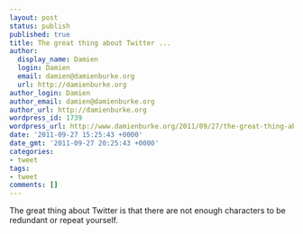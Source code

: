 ```yaml
---
layout: post
status: publish
published: true
title: The great thing about Twitter ...
author:
  display_name: Damien
  login: Damien
  email: damien@damienburke.org
  url: http://damienburke.org
author_login: Damien
author_email: damien@damienburke.org
author_url: http://damienburke.org
wordpress_id: 1739
wordpress_url: http://www.damienburke.org/2011/09/27/the-great-thing-about-twitter/
date: '2011-09-27 15:25:43 +0000'
date_gmt: '2011-09-27 20:25:43 +0000'
categories:
- tweet
tags:
- tweet
comments: []
---
```

<p>The great thing about Twitter is that there are not enough characters to be redundant or repeat yourself.</p>
